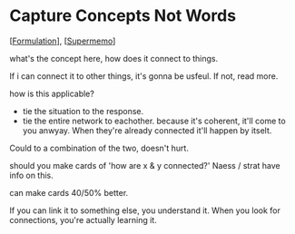 # Capture Concepts Not Words
[[Formulation]], [[Supermemo]]

what's the concept here, how does it connect to things.

If i can connect it to other things, it's gonna be usfeul. If not, read more.



how is this applicable?
- tie the situation to the response.
- tie the entire network to eachother. because it's coherent, it'll come to you anwyay. When they're already connected it'll happen by itselt. 

Could to a combination of the two, doesn't hurt.

should you make cards of 'how are x & y connected?' 
Naess / strat have info on this.

can make cards 40/50% better.

If you can link it to something else, you understand it. When you look for connections, you're actually learning it. 



[//begin]: # "Autogenerated link references for markdown compatibility"
[Formulation]: formulation "Formulation"
[Supermemo]: SuperMemo "SuperMemo"
[//end]: # "Autogenerated link references"